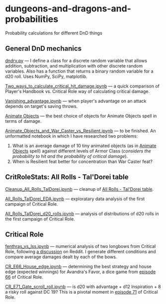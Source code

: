 # dungeons-and-dragons-and-probabilities
Probability calculations for different DnD things


## General DnD mechanics

[dndrv.py](https://github.com/onishchenkoar/dungeons-and-dragons-and-probabilities/blob/main/dndrv.py) &mdash; I define a class for a discrete random variable that allows addition, subtraction, and multiplication with other discrete random variables. Also has a function that returns a binary random variable for a d20 roll. Uses NumPy, SciPy, matplotlib.

[Two_ways_to_calculate_critical_hit_damage.ipynb](https://github.com/onishchenkoar/dungeons-and-dragons-and-probabilities/blob/main/Two_ways_to_calculate_critical_hit_damage.ipynb) &mdash; a quick comparison of Player's Handbook vs. Critical Role way of calculating critical damage.

[Vanishing_advantage.ipynb](https://github.com/onishchenkoar/dungeons-and-dragons-and-probabilities/blob/main/Vanishing_advantage.ipynb) &mdash; when player's advantage on an attack depends on target's saving throws.

[Animate Objects](https://github.com/onishchenkoar/dungeons-and-dragons-and-probabilities/blob/main/Animate_objects.ipynb) &mdash; the best choice of objects for Animate Objects spell in terms of damage.

[Animate_Objects_and_War_Caster_vs_Resilient.ipynb](https://github.com/onishchenkoar/dungeons-and-dragons-and-probabilities/blob/main/Animate_Objects_and_War_Caster_vs_Resilient.ipynb) &mdash; to be finished. An unformatted notebook in which I have researched two problems:
1. What is an average damage of 10 tiny animated objects (as in [Animate Objects](https://roll20.net/compendium/dnd5e/Animate%20Objects#content) spell) against different levels of Armor Class (*considers the probability to hit and the probability of critical damage*).
2. When is Resilient feat better for concentration than War Caster feat?


## CritRoleStats: All Rolls - Tal'Dorei table
[Cleanup_All_Rolls_TalDorei.ipynb](https://github.com/onishchenkoar/dungeons-and-dragons-and-probabilities/blob/main/Cleanup_All_Rolls_TalDorei.ipynb) &mdash; cleanup of [All Rolls - Tal'Dorei table](https://docs.google.com/spreadsheets/d/1OEg29XbL_YpO0m5JrLQpOPYTnxVsIg8iP67EYUrtRJg/edit?usp=sharing).

[All_Rolls_TalDorei_EDA.ipynb](https://github.com/onishchenkoar/dungeons-and-dragons-and-probabilities/blob/main/All_Rolls_TalDorei_EDA.ipynb) &mdash; exploratary data analysis of the first campaign of Critical Role.

[All_Rolls_TalDorei_d20_rolls.ipynb](https://github.com/onishchenkoar/dungeons-and-dragons-and-probabilities/blob/main/All_Rolls_TalDorei_d20_rolls.ipynb) &mdash; analysis of distributions of d20 rolls in the first campaign of Critical Role.


## Critical Role
[fenthras_vs_lss.ipynb](https://github.com/onishchenkoar/dungeons-and-dragons-and-probabilities/blob/main/fenthras_vs_sky_sentinel/fenthras_vs_lss.ipynb) &mdash; numerical analysis of two longbows from Critical Role, following [a discussion](https://www.reddit.com/r/criticalrole/comments/59fans/spoilers_e72_what_is_the_difference_in_damage/) on Reddit. I generate different conditions and compare average damages dealt by each of the bows.

[CR_E66_House_edge.ipynb](https://github.com/onishchenkoar/dungeons-and-dragons-and-probabilities/blob/main/CR_E66_House_edge.ipynb) &mdash; determining the best strategy and house edge (expected winnings) for Avandra's Favor, a dice game from [episode 66](https://youtu.be/jgmBV5NA2A8) of Critical Role.

[CR_E71_Gate_scroll_roll.ipynb](https://github.com/onishchenkoar/dungeons-and-dragons-and-probabilities/blob/main/CR_E71_Gate_scroll_roll.ipynb) &mdash; is d20 with advantage + d12 Inspiration + 8 a risky roll against DC 19? This is a pivotal moment in [episode 71](https://youtu.be/-I_tnzBKSWk) of Critical Role.
